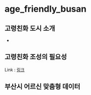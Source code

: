 # age_friendly_busan

## 고령친화 도시 소개
* 


## 고령친화 조성의 필요성

Link : [링크](http://afc.bswdi.re.kr/Page.do?code=C101&menu=1 "link")

## 부산시 어르신 맞춤형 데이터
